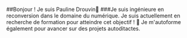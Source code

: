 ##Bonjour ! Je suis Pauline Drouvin👋
###Je suis ingénieure en reconversion dans le domaine du numérique.
 Je suis actuellement en recherche de formation pour atteindre cet objectif ! 🚀
 Je m'autoforme également pour avancer sur des projets autoditactes.


<!---
PauDrvn/PauDrvn is a ✨ special ✨ repository because its `README.md` (this file) appears on your GitHub profile.
You can click the Preview link to take a look at your changes.
--->
